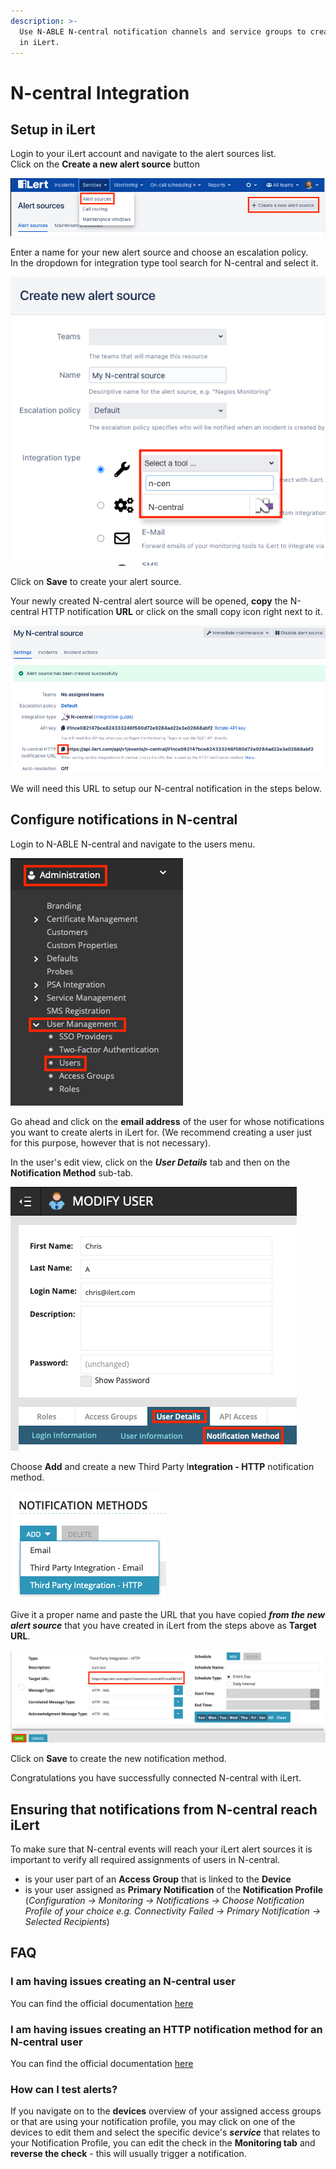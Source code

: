 ```yaml
---
description: >-
  Use N-ABLE N-central notification channels and service groups to create alerts
  in iLert.
---
```


# N-central Integration

## Setup in iLert

Login to your iLert account and navigate to the alert sources list.  
Click on the **Create a new alert source** button

![](../.gitbook/assets/image%20%2843%29.png)

Enter a name for your new alert source and choose an escalation policy.  
In the dropdown for integration type tool search for N-central and select it.

![](../.gitbook/assets/image%20%2841%29.png)

Click on **Save** to create your alert source.

Your newly created N-central alert source will be opened, **copy** the N-central HTTP notification **URL** or click on the small copy icon right next to it.

![](../.gitbook/assets/image%20%2846%29.png)

We will need this URL to setup our N-central notification in the steps below.

## Configure notifications in N-central

Login to N-ABLE N-central and navigate to the users menu.

![](../.gitbook/assets/image%20%2844%29.png)

Go ahead and click on the **email address** of the user for whose notifications you want to create alerts in iLert for. \(We recommend creating a user just for this purpose, however that is not necessary\).

In the user's edit view, click on the _**User Details**_ tab and then on the **Notification Method** sub-tab.

![](../.gitbook/assets/image%20%2847%29.png)

Choose **Add** and create a new Third Party I**ntegration - HTTP** notification method.

![](../.gitbook/assets/image%20%2842%29.png)

Give it a proper name and paste the URL that you have copied _**from the new alert source**_ that you have created in iLert from the steps above as **Target URL**.

![](../.gitbook/assets/image%20%2845%29.png)

Click on **Save** to create the new notification method.

Congratulations you have successfully connected N-central with iLert.

## Ensuring that notifications from N-central reach iLert

To make sure that N-central events will reach your iLert alert sources it is important to verify all required assignments of users in N-central.

* is your user part of an **Access Group** that is linked to the **Device**
* is your user assigned as **Primary Notification** of the **Notification Profile** \(_Configuration -&gt; Monitoring -&gt; Notifications -&gt; Choose Notification Profile of your choice e.g. Connectivity Failed -&gt; Primary Notification -&gt; Selected Recipients_\)

## FAQ

### I am having issues creating an N-central user

You can find the official documentation [here](https://documentation.n-able.com/N-central/userguide/Content/User_Management/Role%20Based%20Permissions/role_based_permissions_create_user.htm)

### I am having issues creating an HTTP notification method for an N-central user

You can find the official documentation [here](https://documentation.n-able.com/N-central/userguide/Content/Further_Reading/API_Level_Integration/API_Integration_NotifReg.html)

### How can I test alerts?

If you navigate on to the **devices** overview of your assigned access groups or that are using your notification profile, you may click on one of the devices to edit them and select the specific device's _**service**_ that relates to your Notification Profile, you can edit the check in the **Monitoring tab** and **reverse the check** - this will usually trigger a notification.

